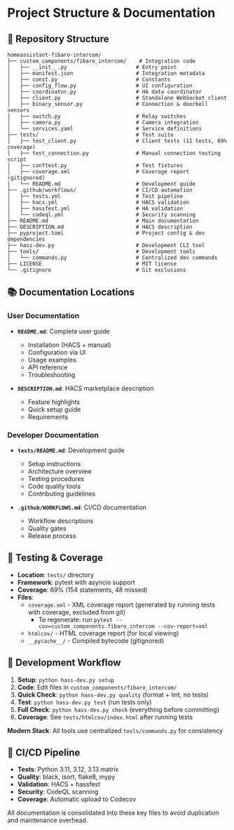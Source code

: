 # Project Structure & Documentation

## 📁 Repository Structure

```
homeassistant-fibaro-intercom/
├── custom_components/fibaro_intercom/    # Integration code
│   ├── __init__.py                      # Entry point
│   ├── manifest.json                    # Integration metadata
│   ├── const.py                         # Constants
│   ├── config_flow.py                   # UI configuration
│   ├── coordinator.py                   # HA data coordinator
│   ├── client.py                        # Standalone WebSocket client
│   ├── binary_sensor.py                 # Connection & doorbell sensors
│   ├── switch.py                        # Relay switches
│   ├── camera.py                        # Camera integration
│   └── services.yaml                    # Service definitions
├── tests/                               # Test suite
│   ├── test_client.py                   # Client tests (11 tests, 69% coverage)
│   ├── test_connection.py               # Manual connection testing script
│   ├── conftest.py                      # Test fixtures
│   ├── coverage.xml                     # Coverage report (gitignored)
│   └── README.md                        # Development guide
├── .github/workflows/                   # CI/CD automation
│   ├── tests.yml                        # Test pipeline
│   ├── hacs.yml                         # HACS validation
│   ├── hassfest.yml                     # HA validation
│   └── codeql.yml                       # Security scanning
├── README.md                            # Main documentation
├── DESCRIPTION.md                       # HACS description
├── pyproject.toml                       # Project config & dev dependencies
├── hass-dev.py                          # Development CLI tool
├── tools/                               # Development tools
│   └── commands.py                      # Centralized dev commands
├── LICENSE                              # MIT license
└── .gitignore                           # Git exclusions
```

## 📚 Documentation Locations

### User Documentation
- **`README.md`**: Complete user guide
  - Installation (HACS + manual)
  - Configuration via UI
  - Usage examples
  - API reference
  - Troubleshooting

- **`DESCRIPTION.md`**: HACS marketplace description
  - Feature highlights
  - Quick setup guide
  - Requirements

### Developer Documentation
- **`tests/README.md`**: Development guide
  - Setup instructions
  - Architecture overview
  - Testing procedures
  - Code quality tools
  - Contributing guidelines

- **`.github/WORKFLOWS.md`**: CI/CD documentation
  - Workflow descriptions
  - Quality gates
  - Release process

## 🧪 Testing & Coverage

- **Location**: `tests/` directory
- **Framework**: pytest with asyncio support
- **Coverage**: 69% (154 statements, 48 missed)
- **Files**:
  - `coverage.xml` - XML coverage report (generated by running tests with coverage, excluded from git)
    - To regenerate: run `pytest --cov=custom_components.fibaro_intercom --cov-report=xml`
  - `htmlcov/` - HTML coverage report (for local viewing)
  - `__pycache__/` - Compiled bytecode (gitignored)

## 🔧 Development Workflow

1. **Setup**: `python hass-dev.py setup`
2. **Code**: Edit files in `custom_components/fibaro_intercom/`
3. **Quick Check**: `python hass-dev.py quality` (format + lint, no tests)
4. **Test**: `python hass-dev.py test` (run tests only)
5. **Full Check**: `python hass-dev.py check` (everything before committing)
6. **Coverage**: See `tests/htmlcov/index.html` after running tests

**Modern Stack**: All tools use centralized `tools/commands.py` for consistency

## 🚀 CI/CD Pipeline

- **Tests**: Python 3.11, 3.12, 3.13 matrix
- **Quality**: black, isort, flake8, mypy
- **Validation**: HACS + hassfest
- **Security**: CodeQL scanning
- **Coverage**: Automatic upload to Codecov

All documentation is consolidated into these key files to avoid duplication and maintenance overhead.
